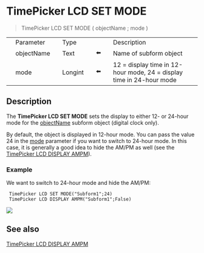 # TimePicker LCD SET MODE

> TimePicker LCD SET MODE ( objectName ; mode )

|     |     |     |     |     |     |     |     |     |
| --- | --- | --- | --- | --- | --- | --- | --- | --- |
|     | Parameter |     | Type |     |     |     | Description |     |
|     | objectName |     | Text |     | ⬅️ |     | Name of subform object |     |
|     | mode |     | Longint |     | ⬅️ |     | 12 = display time in 12-hour mode, 24 = display time in 24-hour mode |     |

## Description

The **TimePicker LCD SET MODE** sets the display to either 12- or 24-hour mode for the [objectName](# "Name of subform object") subform object (digital clock only).

By default, the object is displayed in 12-hour mode. You can pass the value 24 in the [mode](# "12 = display time in 12-hour mode, 24 = display time in 24-hour mode") parameter if you want to switch to 24-hour mode. In this case, it is generally a good idea to hide the AM/PM as well (see the [TimePicker LCD DISPLAY AMPM](TimePicker%20LCD%20DISPLAY%20AMPM.md)).

### Example  

We want to switch to 24-hour mode and hide the AM/PM:

```4d
 TimePicker LCD SET MODE("Subform1";24)  
 TimePicker LCD DISPLAY AMPM("Subform1";False)
```

![](https://doc.4d.com/4Dv19/picture/1239968/pict1239968.fr.png)

## See also

[TimePicker LCD DISPLAY AMPM](TimePicker%20LCD%20DISPLAY%20AMPM.md)
